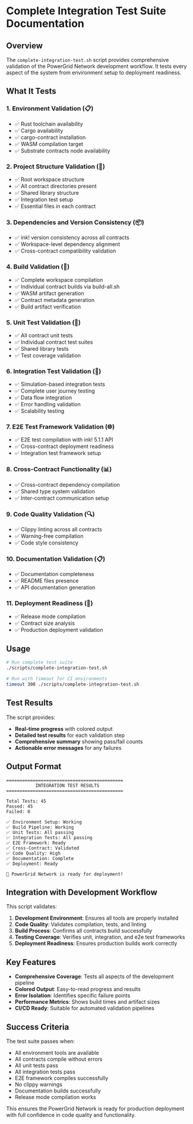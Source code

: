 # Complete Integration Test Suite Documentation

## Overview

The `complete-integration-test.sh` script provides comprehensive validation of the PowerGrid Network development workflow. It tests every aspect of the system from environment setup to deployment readiness.

## What It Tests

### 1. Environment Validation (📋)
- ✅ Rust toolchain availability
- ✅ Cargo availability  
- ✅ cargo-contract installation
- ✅ WASM compilation target
- ✅ Substrate contracts node availability

### 2. Project Structure Validation (🔧)
- ✅ Root workspace structure
- ✅ All contract directories present
- ✅ Shared library structure
- ✅ Integration test setup
- ✅ Essential files in each contract

### 3. Dependencies and Version Consistency (📦)
- ✅ ink! version consistency across all contracts
- ✅ Workspace-level dependency alignment
- ✅ Cross-contract compatibility validation

### 4. Build Validation (🔨)
- ✅ Complete workspace compilation
- ✅ Individual contract builds via build-all.sh
- ✅ WASM artifact generation
- ✅ Contract metadata generation
- ✅ Build artifact verification

### 5. Unit Test Validation (🧪)
- ✅ All contract unit tests
- ✅ Individual contract test suites
- ✅ Shared library tests
- ✅ Test coverage validation

### 6. Integration Test Validation (🔗)
- ✅ Simulation-based integration tests
- ✅ Complete user journey testing
- ✅ Data flow integration
- ✅ Error handling validation
- ✅ Scalability testing

### 7. E2E Test Framework Validation (🌐)
- ✅ E2E test compilation with ink! 5.1.1 API
- ✅ Cross-contract deployment readiness
- ✅ Integration test framework setup

### 8. Cross-Contract Functionality (📊)
- ✅ Cross-contract dependency compilation
- ✅ Shared type system validation
- ✅ Inter-contract communication setup

### 9. Code Quality Validation (🔍)
- ✅ Clippy linting across all contracts
- ✅ Warning-free compilation
- ✅ Code style consistency

### 10. Documentation Validation (📋)
- ✅ Documentation completeness
- ✅ README files presence
- ✅ API documentation generation

### 11. Deployment Readiness (🚀)
- ✅ Release mode compilation
- ✅ Contract size analysis
- ✅ Production deployment validation

## Usage

```bash
# Run complete test suite
./scripts/complete-integration-test.sh

# Run with timeout for CI environments
timeout 300 ./scripts/complete-integration-test.sh
```

## Test Results

The script provides:
- **Real-time progress** with colored output
- **Detailed test results** for each validation step
- **Comprehensive summary** showing pass/fail counts
- **Actionable error messages** for any failures

## Output Format

```
============================================
           INTEGRATION TEST RESULTS
============================================

Total Tests: 45
Passed: 45
Failed: 0

✅ Environment Setup: Working
✅ Build Pipeline: Working
✅ Unit Tests: All passing
✅ Integration Tests: All passing
✅ E2E Framework: Ready
✅ Cross-Contract: Validated
✅ Code Quality: High
✅ Documentation: Complete
✅ Deployment: Ready

🚀 PowerGrid Network is ready for deployment!
```

## Integration with Development Workflow

This script validates:

1. **Development Environment**: Ensures all tools are properly installed
2. **Code Quality**: Validates compilation, tests, and linting
3. **Build Process**: Confirms all contracts build successfully
4. **Testing Coverage**: Verifies unit, integration, and e2e test frameworks
5. **Deployment Readiness**: Ensures production builds work correctly

## Key Features

- **Comprehensive Coverage**: Tests all aspects of the development pipeline
- **Colored Output**: Easy-to-read progress and results
- **Error Isolation**: Identifies specific failure points
- **Performance Metrics**: Shows build times and artifact sizes
- **CI/CD Ready**: Suitable for automated validation pipelines

## Success Criteria

The test suite passes when:
- All environment tools are available
- All contracts compile without errors
- All unit tests pass
- All integration tests pass
- E2E framework compiles successfully
- No clippy warnings
- Documentation builds successfully
- Release mode compilation works

This ensures the PowerGrid Network is ready for production deployment with full confidence in code quality and functionality.
